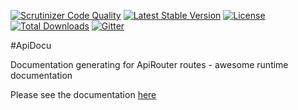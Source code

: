 [![Scrutinizer Code Quality](https://scrutinizer-ci.com/g/ublaboo/api-docu/badges/quality-score.png?b=master)](https://scrutinizer-ci.com/g/ublaboo/api-docu/?branch=master)
[![Latest Stable Version](https://poser.pugx.org/ublaboo/api-docu/v/stable)](https://packagist.org/packages/ublaboo/api-docu)
[![License](https://poser.pugx.org/ublaboo/api-docu/license)](https://packagist.org/packages/ublaboo/api-docu)
[![Total Downloads](https://poser.pugx.org/ublaboo/api-docu/downloads)](https://packagist.org/packages/ublaboo/api-docu)
[![Gitter](https://img.shields.io/gitter/room/nwjs/nw.js.svg)](https://gitter.im/ublaboo/help)

#ApiDocu

Documentation generating for ApiRouter routes - awesome runtime documentation

Please see the documentation [here](https://ublaboo.org/api-docu/)
